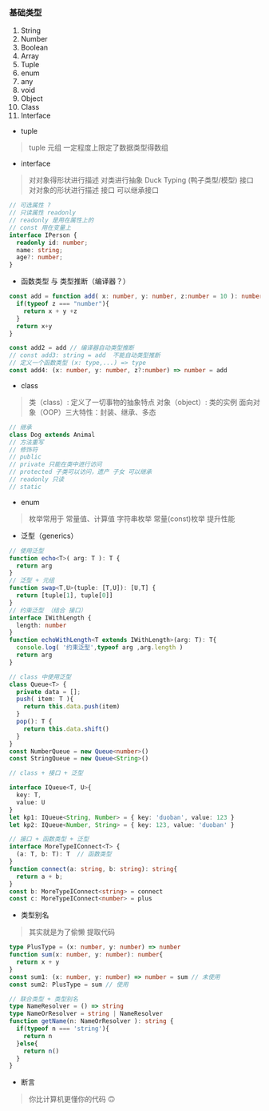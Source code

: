 ### 基础类型
  1. String
  2. Number
  3. Boolean
  4. Array
  5. Tuple
  6. enum
  7. any
  8. void
  9. Object
  10. Class
  11. Interface
* tuple
> tuple 元组 一定程度上限定了数据类型得数组
* interface

> 对对象得形状进行描述
> 对类进行抽象
> Duck Typing (鸭子类型/模型)
> 接口 对对象的形状进行描述
> 接口 可以继承接口
```typescript
// 可选属性 ?
// 只读属性 readonly
// readonly 是用在属性上的
// const 用在变量上
interface IPerson {
  readonly id: number;
  name: string;
  age?: number;
}
```

* 函数类型 与 类型推断（编译器？）
```typescript
const add = function add( x: number, y: number, z:number = 10 ): number {
  if(typeof z === "number"){
    return x + y +z
  }
  return x+y
}

const add2 = add // 编译器自动类型推断
// const add3: string = add  不能自动类型推断
// 定义一个函数类型 (x: type,...) => type 
const add4: (x: number, y: number, z?:number) => number = add
```

* class
> 类（class）: 定义了一切事物的抽象特点
> 对象（object）: 类的实例
> 面向对象（OOP）三大特性：封装、继承、多态

```typescript
// 继承
class Dog extends Animal
// 方法重写
// 修饰符
// public
// private 只能在类中进行访问
// protected 子类可以访问，遗产 子女 可以继承
// readonly 只读
// static
```

* enum

> 枚举常用于 常量值、计算值
> 字符串枚举
> 常量(const)枚举 提升性能

* 泛型（generics）

```typescript
// 使用泛型
function echo<T>( arg: T ): T {
  return arg
}
// 泛型 + 元组
function swap<T,U>(tuple: [T,U]): [U,T] {
  return [tuple[1], tuple[0]]
}
// 约束泛型 （结合 接口）
interface IWithLength {
  length: number
}
function echoWithLength<T extends IWithLength>(arg: T): T{
  console.log( '约束泛型',typeof arg ,arg.length )
  return arg
}

// class 中使用泛型
class Queue<T> {
  private data = [];
  push( item: T ){
    return this.data.push(item)
  }
  pop(): T {
    return this.data.shift()
  }
}
const NumberQueue = new Queue<number>() 
const StringQueue = new Queue<String>()

// class + 接口 + 泛型 

interface IQueue<T, U>{
  key: T,
  value: U 
}
let kp1: IQueue<String, Number> = { key: 'duoban', value: 123 }
let kp2: IQueue<Number, String> = { key: 123, value: 'duoban' }

// 接口 + 函数类型 + 泛型
interface MoreTypeIConnect<T> {
  (a: T, b: T): T  // 函数类型
}
function connect(a: string, b: string): string{
  return a + b;
}
const b: MoreTypeIConnect<string> = connect
const c: MoreTypeIConnect<number> = plus

```
* 类型别名
> 其实就是为了偷懒 提取代码

```typescript
type PlusType = (x: number, y: number) => number
function sum(x: number, y: number): number{
  return x + y
}
const sum1: (x: number, y: number) => number = sum // 未使用
const sum2: PlusType = sum // 使用

// 联合类型 + 类型别名
type NameResolver = () => string
type NameOrResolver = string | NameResolver
function getName(n: NameOrResolver ): string {
  if(typeof n === 'string'){
    return n
  }else{
    return n()
  }
}
```
* 断言
> 你比计算机更懂你的代码 🙃




  
